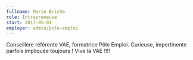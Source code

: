 ```yaml
---
fullname: Marie Briche
role: Intrapreneuse
start: 2017-05-01
employer: admin/pole-emploi
---
```

Conseillère référente VAE, formatrice Pôle Emploi. Curieuse, impertinente parfois impliquée toujours ! Vive la VAE !!!!